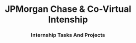 <h1 align="center">JPMorgan Chase & Co-Virtual Intenship</h1>
<h3 align="center">Internship Tasks And Projects</h3>

